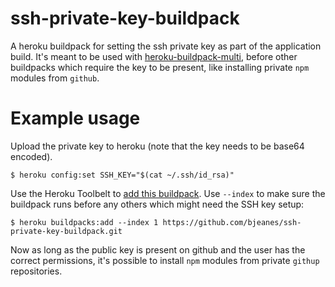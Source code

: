 # ssh-private-key-buildpack

A heroku buildpack for setting the ssh private key as part of the application build. It's meant to be used with [heroku-buildpack-multi](https://github.com/heroku/heroku-buildpack-multi), before other buildpacks which require the key to be present, like installing private `npm` modules from `github`.

# Example usage

Upload the private key to heroku (note that the key needs to be base64 encoded).

``` sh-session
$ heroku config:set SSH_KEY="$(cat ~/.ssh/id_rsa)"
```

Use the Heroku Toolbelt to
[add this buildpack](https://devcenter.heroku.com/articles/using-multiple-buildpacks-for-an-app#adding-a-buildpack).
Use `--index` to make sure the buildpack runs before any others which might need
the SSH key setup:

``` sh-session
$ heroku buildpacks:add --index 1 https://github.com/bjeanes/ssh-private-key-buildpack.git
```

Now as long as the public key is present on github and the user has the correct permissions, it's possible to install `npm` modules from private `githup` repositories.

